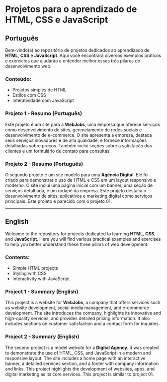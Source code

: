 # Projetos para o aprendizado de HTML, CSS e JavaScript

## Português

Bem-vindo(a) ao repositório de projetos dedicados ao aprendizado de **HTML**, **CSS** e **JavaScript**. Aqui você encontrará diversos exemplos práticos e exercícios que ajudarão a entender melhor esses três pilares do desenvolvimento web.

### Conteúdo:
- Projetos simples de HTML
- Estilos com CSS
- Interatividade com JavaScript

### Projeto 1 - Resumo (Português)

Este projeto é um site para a **WebJobs**, uma empresa que oferece serviços como desenvolvimento de sites, gerenciamento de redes sociais e desenvolvimento de e-commerce. O site apresenta a empresa, destaca seus serviços inovadores e de alta qualidade, e fornece informações detalhadas sobre preços. Também inclui seções sobre a satisfação dos clientes e um formulário de contato para consultas.

### Projeto 2 - Resumo (Português)

O segundo projeto é um site modelo para uma **Agência Digital**. Ele foi criado para demonstrar o uso de HTML e CSS  em um layout responsivo e moderno. O site inclui uma página inicial com um banner, uma seção de serviços detalhada, e um rodapé da empresa. Este projeto destaca o desenvolvimento de sites, aplicativos e marketing digital como serviços principais. Este projeto é parecido com o projeto 01.

---

## English

Welcome to the repository for projects dedicated to learning **HTML**, **CSS**, and **JavaScript**. Here you will find various practical examples and exercises to help you better understand these three pillars of web development.

### Contents:
- Simple HTML projects
- Styling with CSS
- Interactivity with JavaScript

### Project 1 - Summary (English)

This project is a website for **WebJobs**, a company that offers services such as website development, social media management, and e-commerce development. The site introduces the company, highlights its innovative and high-quality services, and provides detailed pricing information. It also includes sections on customer satisfaction and a contact form for inquiries.

### Project 2 - Summary (English)

The second project is a model website for a **Digital Agency**. It was created to demonstrate the use of HTML, CSS, and JavaScript in a modern and responsive layout. The site includes a home page with an interactive banner, a detailed services section, and a footer with company information and links. This project highlights the development of websites, apps, and digital marketing as its core services. 
This project is similar to project 01.
